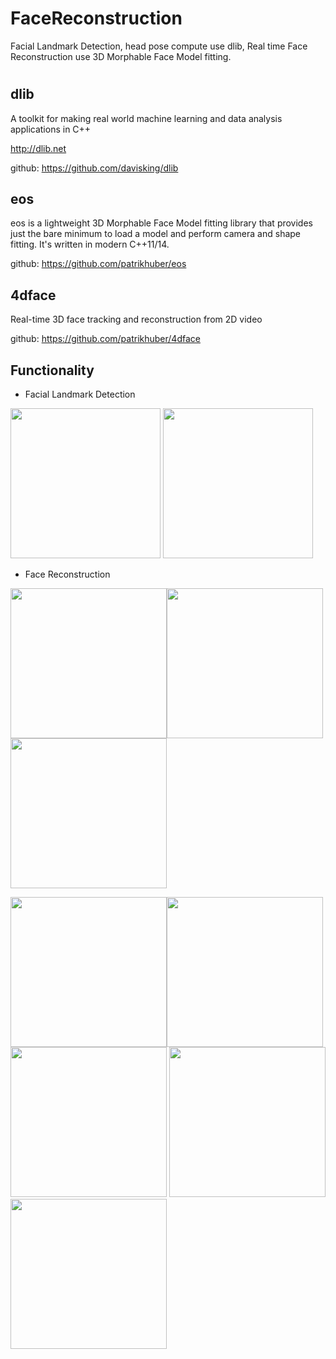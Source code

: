# FaceReconstruction
Facial Landmark Detection, head pose compute use dlib, Real time Face Reconstruction use 3D Morphable Face Model fitting.
#
## dlib
A toolkit for making real world machine learning and data analysis applications in C++ 

http://dlib.net

github: https://github.com/davisking/dlib

## eos
eos is a lightweight 3D Morphable Face Model fitting library that provides just the bare minimum to load a model and perform camera and shape fitting. It's written in modern C++11/14.

github: https://github.com/patrikhuber/eos

## 4dface
Real-time 3D face tracking and reconstruction from 2D video

github: https://github.com/patrikhuber/4dface

## Functionality

- Facial Landmark Detection

<img src="https://github.com/KeeganRen/FaceReconstruction/blob/master/imgs/FaceLandmark.png" height="240" width="240" >
<img src="https://github.com/KeeganRen/FaceReconstruction/blob/master/imgs/Face.png" height="240" width="240" >

- Face Reconstruction

<img src="https://github.com/KeeganRen/FaceReconstruction/blob/master/imgs/image.png" height="240" width="250" ><img src="https://github.com/KeeganRen/FaceReconstruction/blob/master/imgs/image.isomap.png" height="240" width="250" ><img src="https://github.com/KeeganRen/FaceReconstruction/blob/master/imgs/image.3dpts.png" height="240" width="250" >

<img src="https://github.com/KeeganRen/FaceReconstruction/blob/master/imgs/image.3dpts.line.png" height="240" width="250" ><img src="https://github.com/KeeganRen/FaceReconstruction/blob/master/imgs/image.3dface1.png" height="240" width="250" ><img src="https://github.com/KeeganRen/FaceReconstruction/blob/master/imgs/image.3dface2.png" height="240" width="250" >
<img src="https://github.com/KeeganRen/FaceReconstruction/blob/master/imgs/image.3dface3.png" height="240" width="250" ><img src="https://github.com/KeeganRen/FaceReconstruction/blob/master/imgs/image.3dface4.png" height="240" width="250" >
